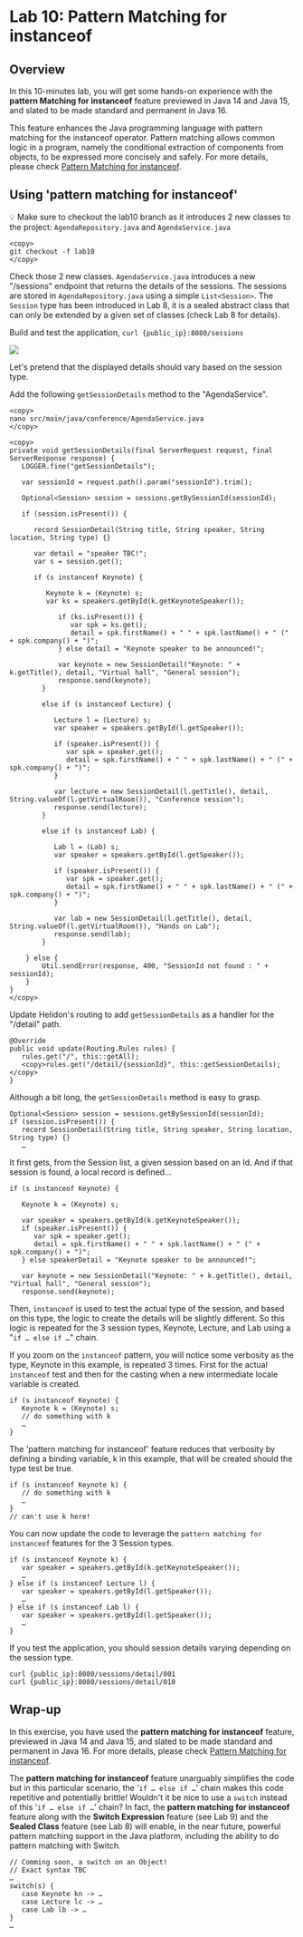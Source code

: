 # Lab 10: Pattern Matching for instanceof

## Overview

In this 10-minutes lab, you will get some hands-on experience with the **pattern Matching for instanceof** feature previewed in Java 14 and Java 15, and slated to be made standard and permanent in Java 16. 

This feature enhances the Java programming language with pattern matching for the instanceof operator. Pattern matching allows common logic in a program, namely the conditional extraction of components from objects, to be expressed more concisely and safely. For more details, please check [Pattern Matching for instanceof](https://openjdk.java.net/jeps/394).

## Using 'pattern matching for instanceof'

💡 Make sure to checkout the lab10 branch as it introduces 2 new classes to the project: `AgendaRepository.java` and `AgendaService.java`

```
<copy>
git checkout -f lab10
</copy>
```

Check those 2 new classes. `AgendaService.java` introduces a new "/sessions" endpoint that returns the details of the sessions. The sessions are stored in `AgendaRepository.java` using a simple `List<Session>`. The `Session` type has been introduced in Lab 8, it is a sealed abstract class that can only be extended by a given set of classes (check Lab 8 for details).

Build and test the application, `curl {public_ip}:8080/sessions`

![](./images/lab10-1.png " ")



Let's pretend that the displayed details should vary based on the session type.

Add the following `getSessionDetails` method to the "AgendaService".

```
<copy>
nano src/main/java/conference/AgendaService.java
</copy>
```

```
<copy>
private void getSessionDetails(final ServerRequest request, final ServerResponse response) {
   LOGGER.fine("getSessionDetails");

   var sessionId = request.path().param("sessionId").trim();

   Optional<Session> session = sessions.getBySessionId(sessionId);

   if (session.isPresent()) {

      record SessionDetail(String title, String speaker, String location, String type) {}

      var detail = "speaker TBC!";
      var s = session.get();

      if (s instanceof Keynote) {

         Keynote k = (Keynote) s;
         var ks = speakers.getById(k.getKeynoteSpeaker());

            if (ks.isPresent()) {
               var spk = ks.get();
               detail = spk.firstName() + " " + spk.lastName() + " (" + spk.company() + ")";
            } else detail = "Keynote speaker to be announced!";

            var keynote = new SessionDetail("Keynote: " + k.getTitle(), detail, "Virtual hall", "General session");
            response.send(keynote);
        }
		
		else if (s instanceof Lecture) {

           Lecture l = (Lecture) s;
           var speaker = speakers.getById(l.getSpeaker());

           if (speaker.isPresent()) {
              var spk = speaker.get();
              detail = spk.firstName() + " " + spk.lastName() + " (" + spk.company() + ")";
           }

           var lecture = new SessionDetail(l.getTitle(), detail, String.valueOf(l.getVirtualRoom()), "Conference session");
           response.send(lecture);
        }
		
		else if (s instanceof Lab) {

           Lab l = (Lab) s;
           var speaker = speakers.getById(l.getSpeaker());

           if (speaker.isPresent()) {
              var spk = speaker.get();
              detail = spk.firstName() + " " + spk.lastName() + " (" + spk.company() + ")";
           }

           var lab = new SessionDetail(l.getTitle(), detail, String.valueOf(l.getVirtualRoom()), "Hands on Lab");
           response.send(lab);
        }

    } else {
        Util.sendError(response, 400, "SessionId not found : " + sessionId);
    }
}
</copy>
```



Update Helidon's routing to add `getSessionDetails` as a handler for the "/detail" path.

```
@Override
public void update(Routing.Rules rules) {
   rules.get("/", this::getAll);
   <copy>rules.get("/detail/{sessionId}", this::getSessionDetails);</copy>
}
```

Although a bit long, the `getSessionDetails` method is easy to grasp. 


```
Optional<Session> session = sessions.getBySessionId(sessionId);
if (session.isPresent()) {
   record SessionDetail(String title, String speaker, String location, String type) {}
   …
```

It first gets, from the Session list, a given session based on an Id. And if that session is found, a local record is defined…

```
if (s instanceof Keynote) {

   Keynote k = (Keynote) s;

   var speaker = speakers.getById(k.getKeynoteSpeaker());
   if (speaker.isPresent()) {
      var spk = speaker.get();
      detail = spk.firstName() + " " + spk.lastName() + " (" + spk.company() + ")";
   } else speakerDetail = "Keynote speaker to be announced!";

   var keynote = new SessionDetail("Keynote: " + k.getTitle(), detail, "Virtual hall", "General session");
   response.send(keynote);
```

Then, `instanceof` is used to test the actual type of the session, and based on this type, the logic to create the details will be slightly different. So this logic is repeated for the 3 session types, Keynote, Lecture, and Lab using a "`if … else if …`" chain.

If you zoom on the `instanceof` pattern, you will notice some verbosity as the type, Keynote in this example, is repeated 3 times. First for the actual `instanceof` test and then for the casting when a new intermediate locale variable is created.

```
if (s instanceof Keynote) {
   Keynote k = (Keynote) s;
   // do something with k
   …
}
```

The 'pattern matching for instanceof' feature reduces that verbosity by defining a binding variable, k in this example, that will be created should the type test be true.

```
if (s instanceof Keynote k) {
   // do something with k
   …
}
// can't use k here!
```

You can now update the code to leverage the `pattern matching for instanceof` features for the 3 Session types.

```
if (s instanceof Keynote k) {
   var speaker = speakers.getById(k.getKeynoteSpeaker());
   …
} else if (s instanceof Lecture l) {
   var speaker = speakers.getById(l.getSpeaker());
   …
} else if (s instanceof Lab l) {
   var speaker = speakers.getById(l.getSpeaker());
   …
}
```

If you test the application, you should session details varying depending on the session type.

```
curl {public_ip}:8080/sessions/detail/001
curl {public_ip}:8080/sessions/detail/010
```


## Wrap-up

In this exercise, you have used the **pattern matching for instanceof** feature, previewed in Java 14 and Java 15, and slated to be made standard and permanent in Java 16. For more details, please check [Pattern Matching for instanceof](https://openjdk.java.net/jeps/394).

The **pattern matching for instanceof** feature unarguably simplifies the code but in this particular scenario, the '`if … else if …`' chain makes this code repetitive and potentially brittle! Wouldn't it be nice to use a `switch` instead of this '`if … else if …`' chain?  In fact, the **pattern matching for instanceof** feature along with the **Switch Expression** feature (see Lab 9) and the **Sealed Class** feature (see Lab 8) will enable, in the near future, powerful pattern matching support in the Java platform, including the ability to do pattern matching with Switch.


```
// Comming soon, a switch on an Object!
// Exact syntax TBC
…
switch(s) {  
   case Keynote kn -> …
   case Lecture lc -> …
   case Lab lb -> …
}
…
```

